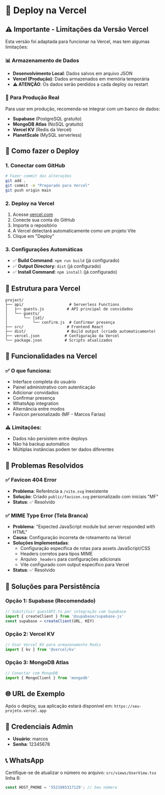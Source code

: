 # 🚀 Deploy na Vercel

## ⚠️ **Importante - Limitações da Versão Vercel**

Esta versão foi adaptada para funcionar na Vercel, mas tem algumas limitações:

### 📊 **Armazenamento de Dados**
- **Desenvolvimento Local**: Dados salvos em arquivo JSON
- **Vercel (Produção)**: Dados armazenados em memória temporária
- **⚠️ ATENÇÃO**: Os dados serão perdidos a cada deploy ou restart

### 🔄 **Para Produção Real**
Para usar em produção, recomenda-se integrar com um banco de dados:
- **Supabase** (PostgreSQL gratuito)
- **MongoDB Atlas** (NoSQL gratuito)
- **Vercel KV** (Redis da Vercel)
- **PlanetScale** (MySQL serverless)

## 🚀 **Como fazer o Deploy**

### 1. **Conectar com GitHub**
```bash
# Fazer commit das alterações
git add .
git commit -m "Preparado para Vercel"
git push origin main
```

### 2. **Deploy na Vercel**
1. Acesse [vercel.com](https://vercel.com)
2. Conecte sua conta do GitHub
3. Importe o repositório
4. A Vercel detectará automaticamente como um projeto Vite
5. Clique em "Deploy"

### 3. **Configurações Automáticas**
- ✅ **Build Command**: `npm run build` (já configurado)
- ✅ **Output Directory**: `dist` (já configurado)
- ✅ **Install Command**: `npm install` (já configurado)

## 📁 **Estrutura para Vercel**

```
project/
├── api/                    # Serverless Functions
│   ├── guests.js          # API principal de convidados
│   └── guests/
│       └── [id]/
│           └── confirm.js  # Confirmar presença
├── src/                   # Frontend React
├── dist/                  # Build output (criado automaticamente)
├── vercel.json           # Configuração da Vercel
└── package.json          # Scripts atualizados
```

## 🔧 **Funcionalidades na Vercel**

### ✅ **O que funciona:**
- Interface completa do usuário
- Painel administrativo com autenticação
- Adicionar convidados
- Confirmar presença
- WhatsApp integration
- Alternância entre modos
- Favicon personalizado (MF - Marcos Farias)

### ⚠️ **Limitações:**
- Dados não persistem entre deploys
- Não há backup automático
- Múltiplas instâncias podem ter dados diferentes

## 🐛 **Problemas Resolvidos**

### ✅ **Favicon 404 Error**
- **Problema**: Referência a `/vite.svg` inexistente
- **Solução**: Criado `public/favicon.svg` personalizado com iniciais "MF"
- **Status**: ✅ Resolvido

### ✅ **MIME Type Error (Tela Branca)**
- **Problema**: "Expected JavaScript module but server responded with HTML"
- **Causa**: Configuração incorreta de roteamento na Vercel
- **Soluções Implementadas**:
  - Configuração específica de rotas para assets JavaScript/CSS
  - Headers corretos para tipos MIME
  - Arquivo `_headers` para configurações adicionais
  - Vite configurado com output específico para Vercel
- **Status**: ✅ Resolvido

## 💾 **Soluções para Persistência**

### Opção 1: Supabase (Recomendado)
```typescript
// Substituir guestAPI.ts por integração com Supabase
import { createClient } from '@supabase/supabase-js'
const supabase = createClient(URL, KEY)
```

### Opção 2: Vercel KV
```typescript
// Usar Vercel KV para armazenamento Redis
import { kv } from '@vercel/kv'
```

### Opção 3: MongoDB Atlas
```typescript
// Conectar com MongoDB
import { MongoClient } from 'mongodb'
```

## 🌐 **URL de Exemplo**
Após o deploy, sua aplicação estará disponível em:
`https://seu-projeto.vercel.app`

## 🔐 **Credenciais Admin**
- **Usuário**: marcos
- **Senha**: 12345678

## 📞 **WhatsApp**
Certifique-se de atualizar o número no arquivo:
`src/views/UserView.tsx` linha 6:
```typescript
const HOST_PHONE = '5521985317129'; // Seu número
```
